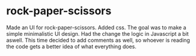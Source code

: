 # rock-paper-scissors

Made an UI for rock-paper-scissors.
Added css. The goal was to make a simple minimalistic UI design.
Had the change the logic in Javascript a bit aswell. This time decided to add comments as well, so whoever is reading the code gets a better idea of what everything does.